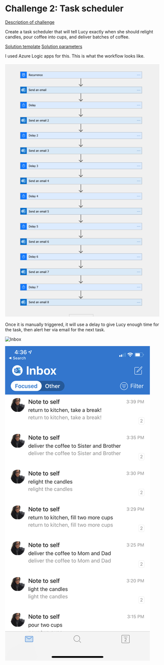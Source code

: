 # Challenge 2: Task scheduler

[Description of challenge](https://25daysofserverless.com/calendar/2)


Create a task scheduler that will tell Lucy exactly when she should relight candles, pour coffee into cups, and deliver batches of coffee.



[Solution template](https://github.com/madebygps/25-days-of-serverless-2019/blob/master/day_02/template.json)
[Solution parameters](https://github.com/madebygps/25-days-of-serverless-2019/blob/master/day_02/parameters.json)

I used Azure Logic apps for this. This is what the workflow looks like. 

![Workflow](logicapp.png "Workflow")

Once it is manually triggered, it will use a  delay to give Lucy enough time for the task, then alert her via email for the next task.


![Inbox](email.gif "Inbox")

![Inbox](emails.png "Inbox")
